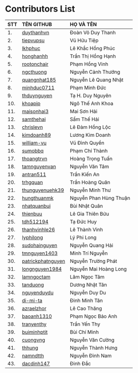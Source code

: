 # Contributors List

| STT | TÊN GITHUB                                                      | HỌ VÀ TÊN                      |
|:----|:----------------------------------------------------------------|:-------------------------------|
| 1.  | [duythanhvn](https://github.com/duythanhvn)                     | Đoàn Võ Duy Thanh              |
| 2.  | [tiepvupsu](https://github.com/tiepvupsu)                       | Vũ Hữu Tiệp                    |
| 3.  | [lkhphuc](https://github.com/lkhphuc)                           | Lê Khắc Hồng Phúc              |
| 4.  | [honghanhh](https://github.com/honghanhh)                       | Trần Thị Hồng Hạnh             |
| 5.  | [rootonchair](https://github.com/rootonchair)                   | Phạm Hồng Vinh                 |
| 6.  | [ngcthuong](https://github.com/ngcthuong)                       | Nguyễn Cảnh Thướng             |
| 7.  | [quangnhat185](https://github.com/quangnhat185)                 | Nguyễn Lê Quang Nhật           |
| 8.  | [minhduc0711](https://github.com/minhduc0711)                   | Phạm Minh Đức                  |
| 9.  | [thduynguyen](https://github.com/thduynguyen)                   | Tạ H. Duy Nguyên               |
| 10. | [khoapip](https://github.com/khoapip)                           | Ngô Thế Anh Khoa               |
| 11. | [maisonhai3](https://github.com/maisonhai3)                     | Mai Sơn Hải                    |
| 12. | [samthehai](https://github.com/samthehai)                       | Sẩm Thế Hải                    |
| 13. | [chrislevn](https://github.com/chrislevn)                       | Lê Đàm Hồng Lộc                |
| 14. | [kimdoanh89](https://github.com/kimdoanh89)                     | Lương Kim Doanh                |
| 15. | [william-vu](https://github.com/william-vu)                     | Vũ Đình Quyền                  |
| 16. | [sumobbq](https://github.com/sumobbq)                           | Phạm Chí Thành                 |
| 17. | [thoangtrvn](https://github.com/thoangtrvn)                     | Hoàng Trọng Tuấn               |
| 18. | [tamnguyenvan](https://github.com/tamnguyenvan)                 | Nguyễn Văn Tâm                 |
| 19. | [antran511](https://github.com/antran511)                       | Trần Kiến An                   |
| 20. | [trhgquan](https://github.com/trhgquan)                         | Trần Hoàng Quân                |
| 21. | [thunguyenuehk39](https://github.com/thunguyenuehk39)           | Nguyễn Minh Thư                |
| 22. | [hungthuanmk](https://github.com/hungthuanmk)                   | Nguyễn Phan Hùng Thuận         |
| 23. | [nhatquanbui](https://github.com/NhatQuanBui)                   | Bùi Nhật Quân                  |
| 24. | [thienbuu](https://github.com/thienbuu)                         | Lê Gia Thiên Bửu               |
| 25. | [tdh512194](https://github.com/tdh512194)                       | Tạ Đức Huy                     |
| 26. | [thanhvinhle26](https://github.com/thanhvinhle26)               | Lê Thành Vinh                  |
| 27. | [lyphilong](https://github.com/lyphilong)                       | Lý Phi Long                    |
| 28. | [sudohainguyen](https://github.com/sudohainguyen)               | Nguyễn Quang Hải               |
| 29. | [tmnguyen1403](https://github.com/tmnguyen1403)                 | Minh Trí Nguyễn                |
| 30. | [patrickphatnguyen](https://github.com/patrickphatnguyen)       | Nguyễn Trường Phát             |
| 31. | [longnguyen1984](https://github.com/longnguyen1984)             | Nguyễn Mai Hoàng Long          |
| 32. | [lamngoctam](https://github.com/lamngoctam)                     | Lâm Ngọc Tâm                   |
| 33. | [tanduong](https://github.com/tanduong)                         | Dương Nhật Tân                 |
| 34. | [nguyenduydu](https://github.com/nguyenduydu)                   | Nguyễn Duy Du                  |
| 35. | [di-mi-ta](https://github.com/di-mi-ta)                         | Đinh Minh Tân                  |
| 36. | [azraelzhor](https://github.com/azraelzhor)                     | Lê Cao Thăng                   |
| 37. | [baoanh1310](https://github.com/baoanh1310)                     | Phạm Ngọc Bảo Anh              |
| 38. | [tranyenthy](https://github.com/tranyenthy)                     | Trần Yến Thy                   |
| 39. | [buiminhptit](https://github.com/buiminhptit)                   | Bùi Chí Minh                   |
| 40. | [cuongvng](https://github.com/cuongvng)                         | Nguyễn Văn Cường               |
| 41. | [thhung](https://github.com/thhung)                             | Nguyễn Thành Hưng              |
| 42. | [namndtth](https://github.com/namndtth)                         | Nguyễn Đình Nam                |
| 43. | [dacdinh147](https://github.com/dacdinh147)                     | Đinh Đắc                       |